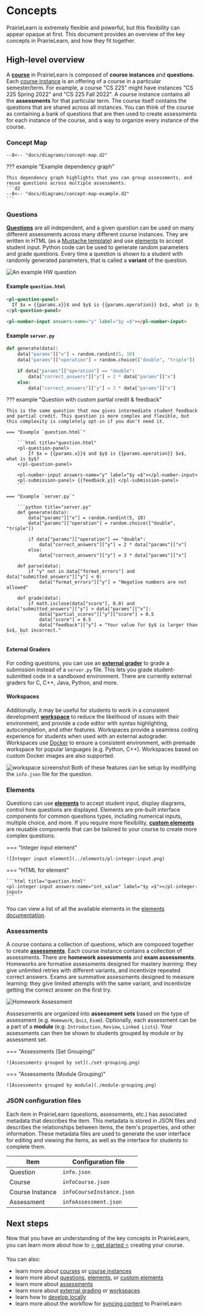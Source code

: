 # Concepts

PrairieLearn is extremely flexible and powerful, but this flexibility can appear opaque at first. This document provides an overview of the key concepts in PrairieLearn, and how they fit together.

## High-level overview

A [**course**](../course.md) in PrairieLearn is composed of **course instances** and **questions**. Each [course instance](../courseInstance.md) is an offering of a course in a particular semester/term. For example, a course "CS 225" might have instances "CS 225 Spring 2022" and "CS 225 Fall 2022". A course instance contains all the **assessments** for that particular term. The course itself contains the questions that are shared across all instances. You can think of the course as containing a bank of questions that are then used to create assessments for each instance of the course, and a way to organize every instance of the course.

### Concept Map

```d2
--8<-- "docs/diagrams/concept-map.d2"
```

??? example "Example dependency graph"

    This dependency graph highlights that you can group assessments, and reuse questions across multiple assessments.
    ```d2
    --8<-- "docs/diagrams/concept-map-example.d2"
    ```

### Questions

[**Questions**](../question.md) are all independent, and a given question can be used on many different assessments across many different course instances. They are written in HTML (as a [Mustache template](https://mustache.github.io/mustache.5.html)) and use [elements](../elements.md) to accept student input. Python code can be used to generate random parameters and grade questions. Every time a question is shown to a student with randomly generated parameters, that is called a **variant** of the question.

![An example HW question](./hw-question.png)

#### Example `question.html`

```html title="question.html"
<pl-question-panel>
  If $x = {{params.x}}$ and $y$ is {{params.operation}} $x$, what is $y$?
</pl-question-panel>

<pl-number-input answers-name="y" label="$y =$"></pl-number-input>
```

#### Example `server.py`

```python title="server.py"
def generate(data):
    data["params"]["x"] = random.randint(5, 10)
    data["params"]["operation"] = random.choice(["double", "triple"])

    if data["params"]["operation"] == "double":
        data["correct_answers"]["y"] = 2 * data["params"]["x"]
    else:
        data["correct_answers"]["y"] = 3 * data["params"]["x"]
```

??? example "Question with custom partial credit & feedback"

    This is the same question that now gives intermediate student feedback and partial credit. This question is more complex and flexible, but this complexity is completely opt-in if you don't need it.

    === "Example `question.html`"

        ```html title="question.html"
        <pl-question-panel>
            If $x = {{params.x}}$ and $y$ is {{params.operation}} $x$, what is $y$?
        </pl-question-panel>

        <pl-number-input answers-name="y" label="$y =$"></pl-number-input>
        <pl-submission-panel> {{feedback.y}} </pl-submission-panel>
        ```

    === "Example `server.py`"

        ```python title="server.py"
        def generate(data):
            data["params"]["x"] = random.randint(5, 10)
            data["params"]["operation"] = random.choice(["double", "triple"])

            if data["params"]["operation"] == "double":
                data["correct_answers"]["y"] = 2 * data["params"]["x"]
            else:
                data["correct_answers"]["y"] = 3 * data["params"]["x"]

        def parse(data):
            if "y" not in data["format_errors"] and data["submitted_answers"]["y"] < 0:
                data["format_errors"]["y"] = "Negative numbers are not allowed"

        def grade(data):
            if math.isclose(data["score"], 0.0) and data["submitted_answers"]["y"] > data["params"]["x"]:
                data["partial_scores"]["y"]["score"] = 0.5
                data["score"] = 0.5
                data["feedback"]["y"] = "Your value for $y$ is larger than $x$, but incorrect."
        ```

#### External Graders

For coding questions, you can use an [**external grader**](../externalGrading.md) to grade a submission instead of a `server.py` file. This lets you grade student-submitted code in a sandboxed environment. There are currently external graders for C, C++, Java, Python, and more.

#### Workspaces

Additionally, it may be useful for students to work in a consistent development [**workspace**](../workspaces/index.md) to reduce the likelihood of issues with their environment, and provide a code editor with syntax highlighting, autocompletion, and other features. Workspaces provide a seamless coding experience for students when used with an external autograder. Workspaces use [Docker](https://docker.com) to ensure a consistent environment, with premade workspace for popular languages (e.g. Python, C++). Workspaces based on custom Docker images are also supported.

![workspace screenshot](./workspace.png)
Both of these features can be setup by modifying the `info.json` file for the question.

### Elements

Questions can use [**elements**](../elements.md) to accept student input, display diagrams, control how questions are displayed. Elements are pre-built interface components for common questions types, including numerical inputs, multiple choice, and more. If you require more flexibility, [**custom elements**](../devElements.md) are reusable components that can be tailored to your course to create more complex questions.

=== "Integer input element"

    ![Integer input element](../elements/pl-integer-input.png)

=== "HTML for element"

    ```html title="question.html"
    <pl-integer-input answers-name="int_value" label="$y =$"></pl-integer-input>
    ```

You can view a list of all the available elements in the [elements documentation](../elements.md).

### Assessments

A course contains a collection of questions, which are composed together to create [**assessments**](../assessment/index.md). Each course instance contains a collection of assessments. There are **homework assessments** and **exam assessments**. Homeworks are formative assessments designed for mastery learning: they give unlimited retries with different variants, and incentivize repeated correct answers. Exams are summative assessments designed to measure learning: they give limited attempts with the same variant, and incentivize getting the correct answer on the first try.

![Homework Assessment](./hw-assessment.png)

Asssessments are organized into **assessment sets** based on the type of assessment (e.g. `Homework`, `Quiz`, `Exam`). Optionally, each assessment can be a part of a **module** (e.g. `Introduction`, `Review`, `Linked Lists`). Your assessments can then be shown to students grouped by module or by assessment set.

=== "Assessments (Set Grouping)"

    ![Assessments grouped by set](./set-grouping.png)

=== "Assessments (Module Grouping)"

    ![Assessments grouped by module](./module-grouping.png)

### JSON configuration files

Each item in PrairieLearn (questions, assessments, etc.) has associated metadata that describes the item. This metadata is stored in JSON files and describes the relationships between items, the item's properties, and other information. These metadata files are used to generate the user interface for editing and viewing the items, as well as the interface for students to complete them.

| Item            | Configuration file        |
| --------------- | ------------------------- |
| Question        | `info.json`               |
| Course          | `infoCourse.json`         |
| Course Instance | `infoCourseInstance.json` |
| Assessment      | `infoAssessment.json`     |

## Next steps

Now that you have an understanding of the key concepts in PrairieLearn, you can learn more about how to [:star: get started :star:](../getStarted.md) creating your course.

You can also:

- learn more about [courses](../course.md) or [course instances](../courseInstance.md)
- learn more about [questions](../question.md), [elements](../elements.md), or [custom elements](../devElements.md)
- learn more about [assessments](../assessment/index.md)
- learn more about [external grading](../externalGrading.md) or [workspaces](../workspaces/index.md)
- learn how to [develop locally](../installing.md)
- learn more about the workflow for [syncing content](../sync.md) to PrairieLearn
